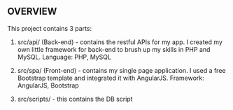 ## OVERVIEW

This project contains 3 parts:
1. src/api/ (Back-end) - contains the restful APIs for my app. I created my own little framework for back-end to brush up my skills in PHP and MySQL. Language: PHP, MySQL

2. src/spa/ (Front-end) - contains my single page application. I used a free Bootstrap template and integrated it with AngularJS. Framework: AngularJS, Bootstrap

3. src/scripts/ - this contains the DB script